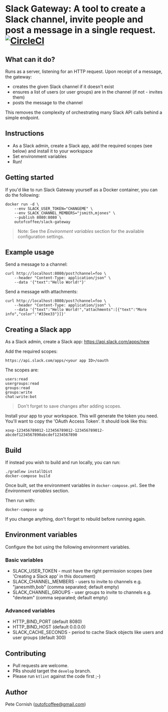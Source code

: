 # Slack Gateway: A tool to create a Slack channel, invite people and post a message in a single request. [![CircleCI](https://circleci.com/gh/outofcoffee/slack-gateway.svg?style=svg)](https://circleci.com/gh/outofcoffee/slack-gateway)

## What can it do?

Runs as a server, listening for an HTTP request. Upon receipt of a message, the gateway:

* creates the given Slack channel if it doesn't exist
* ensures a list of users (or user groups) are in the channel (if not - invites them)
* posts the message to the channel

This removes the complexity of orchestrating many Slack API calls behind a simple endpoint.

## Instructions

* As a Slack admin, create a Slack app, add the required scopes (see below) and install it to your workspace
* Set environment variables
* Run!

## Getting started

If you'd like to run Slack Gateway yourself as a Docker container, you can do the following:

    docker run -d \
        --env SLACK_USER_TOKEN="CHANGEME" \
        --env SLACK_CHANNEL_MEMBERS="jsmith,mjones" \
        --publish 8080:8080 \
        outofcoffee/slack-gateway

> Note: See the _Environment variables_ section for the available configuration settings.

## Example usage

Send a message to a channel:

    curl http://localhost:8080/post?channel=foo \
        --header "Content-Type: application/json" \
        --data '{"text":"Hello World!"}'
        
Send a message with attachments:

    curl http://localhost:8080/post?channel=foo \
        --header "Content-Type: application/json" \
        --data '{"text":"Hello World!","attachments":[{"text":"More info","color":"#33ee33"}]}'

## Creating a Slack app

As a Slack admin, create a Slack app: https://api.slack.com/apps/new

Add the required scopes:

    https://api.slack.com/apps/<your app ID>/oauth

The scopes are:

    users:read
    usergroups:read
    groups:read
    groups:write
    chat:write:bot
    
> Don't forget to save changes after adding scopes.

Install your app to your workspace. This will generate the token you need. You'll want to copy the 'OAuth Access Token'. It should look like this:

    xoxp-123456789012-123456789012-123456789012-abcdef1234567890abcdef1234567890

## Build

If instead you wish to build and run locally, you can run:

    ./gradlew installDist
    docker-compose build

Once built, set the environment variables in `docker-compose.yml`. See the _Environment variables_ section.

Then run with:

    docker-compose up

If you change anything, don't forget to rebuild before running again.

## Environment variables

Configure the bot using the following environment variables.

### Basic variables

- SLACK_USER_TOKEN - must have the right permission scopes (see 'Creating a Slack app' in this document)
- SLACK_CHANNEL_MEMBERS - users to invite to channels e.g. "janesmith,bob" (comma separated; default empty)
- SLACK_CHANNEL_GROUPS - user groups to invite to channels e.g. "devteam" (comma separated; default empty)

### Advanced variables

- HTTP_BIND_PORT (default 8080)
- HTTP_BIND_HOST (default 0.0.0.0)
- SLACK_CACHE_SECONDS - period to cache Slack objects like users and user groups (default 300)

## Contributing

* Pull requests are welcome.
* PRs should target the `develop` branch.
* Please run `ktlint` against the code first ;-)

## Author

Pete Cornish (outofcoffee@gmail.com)
